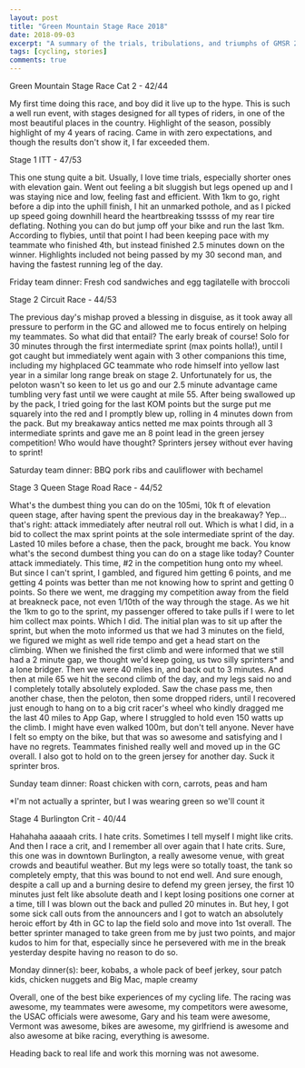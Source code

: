 ```yaml
---
layout: post
title: "Green Mountain Stage Race 2018"
date: 2018-09-03
excerpt: "A summary of the trials, tribulations, and triumphs of GMSR 2018."
tags: [cycling, stories]
comments: true
---
```


Green Mountain Stage Race Cat 2 - 42/44

My first time doing this race, and boy did it live up to the hype. This is such a well run event, with stages designed for all types of riders, in one of the most beautiful places in the country. Highlight of the season, possibly highlight of my 4 years of racing. Came in with zero expectations, and though the results don't show it, I far exceeded them.



Stage 1 ITT - 47/53

This one stung quite a bit. Usually, I love time trials, especially shorter ones with elevation gain. Went out feeling a bit sluggish but legs opened up and I was staying nice and low, feeling fast and efficient. With 1km to go, right before a dip into the uphill finish, I hit an unmarked pothole, and as I picked up speed going downhill heard the heartbreaking tsssss of my rear tire deflating. Nothing you can do but jump off your bike and run the last 1km. According to flybies, until that point I had been keeping pace with my teammate who finished 4th, but instead finished 2.5 minutes down on the winner. Highlights included not being passed by my 30 second man, and having the fastest running leg of the day.

Friday team dinner: Fresh cod sandwiches and egg tagilatelle with broccoli



Stage 2 Circuit Race - 44/53

The previous day's mishap proved a blessing in disguise, as it took away all pressure to perform in the GC and allowed me to focus entirely on helping my teammates. So what did that entail? The early break of course! Solo for 30 minutes through the first intermediate sprint (max points holla!), until I got caught but immediately went again with 3 other companions this time, including my highplaced GC teammate who rode himself into yellow last year in a similar long range break on stage 2. Unfortunately for us, the peloton wasn't so keen to let us go and our 2.5 minute advantage came tumbling very fast until we were caught at mile 55. After being swallowed up by the pack, I tried going for the last KOM points but the surge put me squarely into the red and I promptly blew up, rolling in 4 minutes down from the pack. But my breakaway antics netted me max points through all 3 intermediate sprints and gave me an 8 point lead in the green jersey competition! Who would have thought? Sprinters jersey without ever having to sprint!

Saturday team dinner: BBQ pork ribs and cauliflower with bechamel



Stage 3 Queen Stage Road Race - 44/52

What's the dumbest thing you can do on the 105mi, 10k ft of elevation queen stage, after having spent the previous day in the breakaway? Yep... that's right: attack immediately after neutral roll out. Which is what I did, in a bid to collect the max sprint points at the sole intermediate sprint of the day. Lasted 10 miles before a chase, then the pack, brought me back. You know what's the second dumbest thing you can do on a stage like today? Counter attack immediately. This time, #2 in the competition hung onto my wheel. But since I can't sprint, I gambled, and figured him getting 6 points, and me getting 4 points was better than me not knowing how to sprint and getting 0 points. So there we went, me dragging my competition away from the field at breakneck pace, not even 1/10th of the way through the stage. As we hit the 1km to go to the sprint, my passenger offered to take pulls if I were to let him collect max points. Which I did. The initial plan was to sit up after the sprint, but when the moto informed us that we had 3 minutes on the field, we figured we might as well ride tempo and get a head start on the climbing. When we finished the first climb and were informed that we still had a 2 minute gap, we thought we'd keep going, us two silly sprinters* and a lone bridger. Then we were 40 miles in, and back out to 3 minutes. And then at mile 65 we hit the second climb of the day, and my legs said no and I completely totally absolutely exploded. Saw the chase pass me, then another chase, then the peloton, then some dropped riders, until I recovered just enough to hang on to a big crit racer's wheel who kindly dragged me the last 40 miles to App Gap, where I struggled to hold even 150 watts up the climb. I might have even walked 100m, but don't tell anyone. Never have I felt so empty on the bike, but that was so awesome and satisfying and I have no regrets. Teammates finished really well and moved up in the GC overall. I also got to hold on to the green jersey for another day. Suck it sprinter bros.

Sunday team dinner: Roast chicken with corn, carrots, peas and ham

*I'm not actually a sprinter, but I was wearing green so we'll count it



Stage 4 Burlington Crit - 40/44

Hahahaha aaaaah crits. I hate crits. Sometimes I tell myself I might like crits. And then I race a crit, and I remember all over again that I hate crits. Sure, this one was in downtown Burlington, a really awesome venue, with great crowds and beautiful weather. But my legs were so totally toast, the tank so completely empty, that this was bound to not end well. And sure enough, despite a call up and a burning desire to defend my green jersey, the first 10 minutes just felt like absolute death and I kept losing positions one corner at a time, till I was blown out the back and pulled 20 minutes in. But hey, I got some sick call outs from the announcers and I got to watch an absolutely heroic effort by 4th in GC to lap the field solo and move into 1st overall. The better sprinter managed to take green from me by just two points, and major kudos to him for that, especially since he persevered with me in the break yesterday despite having no reason to do so.

Monday dinner(s): beer, kobabs, a whole pack of beef jerkey, sour patch kids, chicken nuggets and Big Mac, maple creamy



Overall, one of the best bike experiences of my cycling life. The racing was awesome, my teammates were awesome, my competitors were awesome, the USAC officials were awesome, Gary and his team were awesome, Vermont was awesome, bikes are awesome, my girlfriend is awesome and also awesome at bike racing, everything is awesome.

Heading back to real life and work this morning was not awesome.

